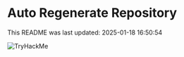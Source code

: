 # Auto Regenerate Repository

This README was last updated: 2025-01-18 16:50:54

 ![TryHackMe](https://tryhackme.com/badge/533634)